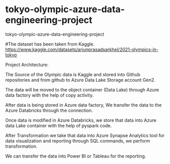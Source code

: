 # tokyo-olympic-azure-data-engineering-project
tokyo-olympic-azure-data-engineering-project

#The dataset has been taken from Kaggle.
https://www.kaggle.com/datasets/arjunprasadsarkhel/2021-olympics-in-tokyo


Project Architecture:
 
The Source of the Olympic data is Kaggle and stored into Github repositories and from github to Azure Data Lake Storage account Gen2.

The data will be moved to the object container (Data Lake) through Azure data factory with the help of copy activity. 

After data is being stored in Azure data factory, We transfer the data to the Azure Databricks through the connection.

Once data is modified in Azure Databricks, we store that data into Azure data Lake container with the help of pyspark code. 

After Transformation we take that data into Azure Synapse Analytics tool for data visualization and reporting through SQL commands, we perform transformation. 

We can transfer the data into Power BI or Tableau for the reporting. 

